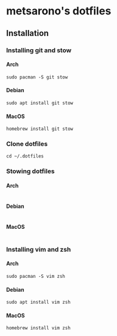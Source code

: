 # metsarono's dotfiles

## Installation

### Installing git and stow
#### Arch
```sudo pacman -S git stow```
#### Debian
```sudo apt update
sudo apt install git stow
```
#### MacOS
```homebrew update
homebrew install git stow
```

### Clone dotfiles
```git clone --recursive https://github.com/metsarono/dotfiles.git ~/.dotfiles
cd ~/.dotfiles
```

### Stowing dotfiles
#### Arch
```stow all linux arch
```
#### Debian
```stow all linux debian
```
#### MacOS
```stow all osx
```

### Installing vim and zsh
#### Arch
```sudo pacman -S vim zsh```
#### Debian
```sudo apt update
sudo apt install vim zsh
```
#### MacOS
```homebrew update
homebrew install vim zsh
```

